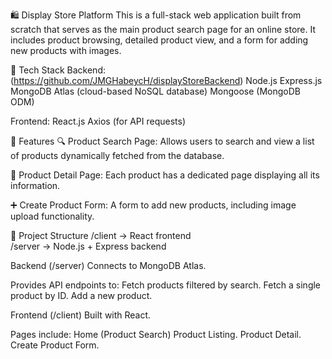 🛍️ Display Store Platform
This is a full-stack web application built from scratch that serves as the main product search page for an online store. It includes product browsing, detailed product view, and a form for adding new products with images.

🚀 Tech Stack
Backend: (https://github.com/JMGHabeycH/displayStoreBackend)
Node.js
Express.js
MongoDB Atlas (cloud-based NoSQL database)
Mongoose (MongoDB ODM)

Frontend:
React.js
Axios (for API requests)

📌 Features
🔍 Product Search Page: Allows users to search and view a list of products dynamically fetched from the database.

📄 Product Detail Page: Each product has a dedicated page displaying all its information.

➕ Create Product Form: A form to add new products, including image upload functionality.

🧱 Project Structure
/client        → React frontend  
/server        → Node.js + Express backend  

Backend (/server)
Connects to MongoDB Atlas.

Provides API endpoints to:
Fetch products filtered by search.
Fetch a single product by ID.
Add a new product.

Frontend (/client)
Built with React.

Pages include:
Home (Product Search)
Product Listing.
Product Detail.
Create Product Form.
